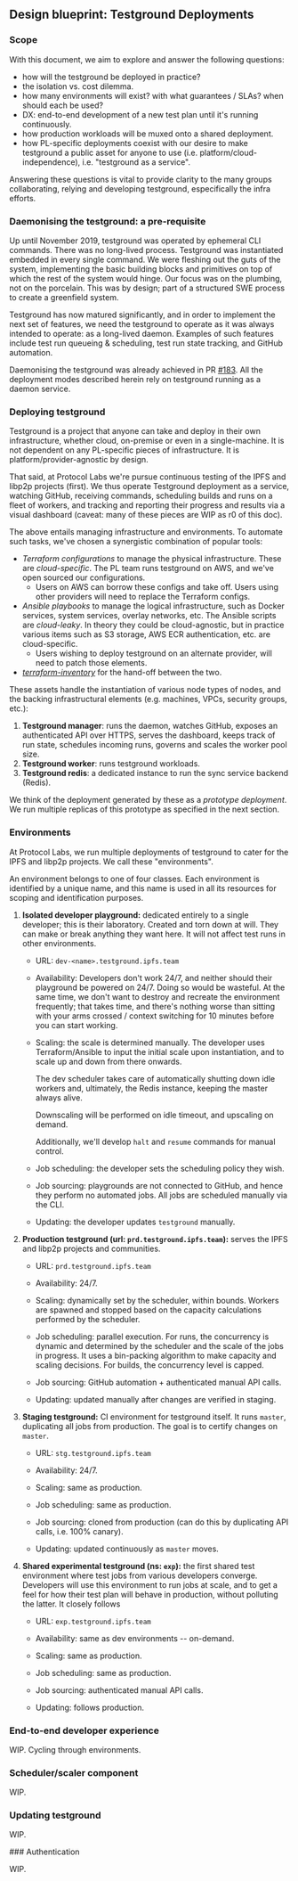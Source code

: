 ## Design blueprint: Testground Deployments

### Scope

With this document, we aim to explore and answer the following questions:

* how will the testground be deployed in practice?
* the isolation vs. cost dilemma.
* how many environments will exist? with what guarantees / SLAs? when should
  each be used?
* DX: end-to-end development of a new test plan until it's running continuously.
* how production workloads will be muxed onto a shared deployment.
* how PL-specific deployments coexist with our desire to make testground a
  public asset for anyone to use (i.e. platform/cloud-independence), i.e.
  "testground as a service".

Answering these questions is vital to provide clarity to the many groups
collaborating, relying and developing testground, especifically the infra
efforts.

### Daemonising the testground: a pre-requisite

Up until November 2019, testground was operated by ephemeral CLI commands. There
was no long-lived process. Testground was instantiated embedded in every single
command. We were fleshing out the guts of the system, implementing the basic
building blocks and primitives on top of which the rest of the system would
hinge. Our focus was on the plumbing, not on the porcelain. This was by design;
part of a structured SWE process to create a greenfield system.

Testground has now matured significantly, and in order to implement the next set
of features, we need the testground to operate as it was always intended to
operate: as a long-lived daemon. Examples of such features include test run
queueing & scheduling, test run state tracking, and GitHub automation.

Daemonising the testground was already achieved in PR
[#183](https://github.com/testground/testground/pull/183). All the deployment modes
described herein rely on testground running as a daemon service.

### Deploying testground

Testground is a project that anyone can take and deploy in their own
infrastructure, whether cloud, on-premise or even in a single-machine. It is not
dependent on any PL-specific pieces of infrastructure. It is
platform/provider-agnostic by design.

That said, at Protocol Labs we're pursue continuous testing of the IPFS and
libp2p projects (first). We thus operate Testground deployment as a service,
watching GitHub, receiving commands, scheduling builds and runs on a fleet of
workers, and tracking and reporting their progress and results via a visual
dashboard (caveat: many of these pieces are WIP as r0 of this doc).

The above entails managing infrastructure and environments. To automate such
tasks, we've chosen a synergistic combination of popular tools:

* *Terraform configurations* to manage the physical infrastructure. These are
  _cloud-specific_. The PL team runs testground on AWS, and we've open sourced
  our configurations.
    * Users on AWS can borrow these configs and take off. Users using other
      providers will need to replace the Terraform configs.
* *Ansible playbooks* to manage the logical infrastructure, such as Docker
  services, system services, overlay networks, etc. The Ansible scripts are
  _cloud-leaky_. In theory they could be cloud-agnostic, but in practice various
  items such as S3 storage, AWS ECR authentication, etc. are cloud-specific.
    * Users wishing to deploy testground on an alternate provider, will need to
      patch those elements.
* _[terraform-inventory](https://github.com/adammck/terraform-inventory)_ for
  the hand-off between the two.

These assets handle the instantiation of various node types of nodes, and the
backing infrastructural elements (e.g. machines, VPCs, security groups, etc.):

1. **Testground manager**: runs the daemon, watches GitHub, exposes an
   authenticated API over HTTPS, serves the dashboard, keeps track of run state,
   schedules incoming runs, governs and scales the worker pool size.
2. **Testground worker**: runs testground workloads.
3. **Testground redis**: a dedicated instance to run the sync service backend
   (Redis).

We think of the deployment generated by these as a _prototype deployment_. We
run multiple replicas of this prototype as specified in the next section.

### Environments

At Protocol Labs, we run multiple deployments of testground to cater for the
IPFS and libp2p projects. We call these "environments".

An environment belongs to one of four classes. Each environment is identified by
a unique name, and this name is used in all its resources for scoping and
identification purposes.

1. **Isolated developer playground:** dedicated entirely to a single developer;
   this is their laboratory. Created and torn down at will. They can make or
   break anything they want here. It will not affect test runs in other
   environments.

     * URL: `dev-<name>.testground.ipfs.team`

     * Availability: Developers don't work 24/7, and neither should their
       playground be powered on 24/7. Doing so would be wasteful. At the same
       time, we don't want to destroy and recreate the environment frequently;
       that takes time, and there's nothing worse than sitting with your arms
       crossed / context switching for 10 minutes before you can start working.

     * Scaling: the scale is determined manually. The developer uses
       Terraform/Ansible to input the initial scale upon instantiation, and to
       scale up and down from there onwards. 
       
       The dev scheduler takes care of automatically shutting down idle workers
       and, ultimately, the Redis instance, keeping the master always alive.
       
       Downscaling will be performed on idle timeout, and upscaling on demand.
       
       Additionally, we'll develop `halt` and `resume` commands for manual
       control.

     * Job scheduling: the developer sets the scheduling policy they wish. 

     * Job sourcing: playgrounds are not connected to GitHub, and hence they
       perform no automated jobs. All jobs are scheduled manually via the CLI.

     * Updating: the developer updates `testground` manually.

2. **Production testground (url: `prd.testground.ipfs.team`):** serves the IPFS
   and libp2p projects and communities.
   
     * URL: `prd.testground.ipfs.team`

     * Availability: 24/7.

     * Scaling: dynamically set by the scheduler, within bounds. Workers are
       spawned and stopped based on the capacity calculations performed by the
       scheduler.
   
     * Job scheduling: parallel execution. For runs, the concurrency is dynamic
       and determined by the scheduler and the scale of the jobs in progress. It
       uses a bin-packing algorithm to make capacity and scaling decisions. For
       builds, the concurrency level is capped.
  
     * Job sourcing: GitHub automation + authenticated manual API calls.

     * Updating: updated manually after changes are verified in staging.

3. **Staging testground:** CI environment for testground itself. It runs
   `master`, duplicating all jobs from production. The goal is to certify
   changes on `master`.

   * URL: `stg.testground.ipfs.team`

   * Availability: 24/7.

   * Scaling: same as production.
   
   * Job scheduling: same as production.
  
   * Job sourcing: cloned from production (can do this by duplicating API
     calls, i.e. 100% canary).

   * Updating: updated continuously as `master` moves.

4. **Shared experimental testground (ns: `exp`):** the first shared test
   environment where test jobs from various developers converge. Developers will
   use this environment to run jobs at scale, and to get a feel for how their
   test plan will behave in production, without polluting the latter. It closely
   follows

     * URL: `exp.testground.ipfs.team`

     * Availability: same as dev environments -- on-demand.
   
     * Scaling: same as production.

     * Job scheduling: same as production.

     * Job sourcing: authenticated manual API calls.

     * Updating: follows production.

### End-to-end developer experience

WIP. Cycling through environments.

### Scheduler/scaler component

WIP.

### Updating testground

WIP.

### Authentication

WIP.



